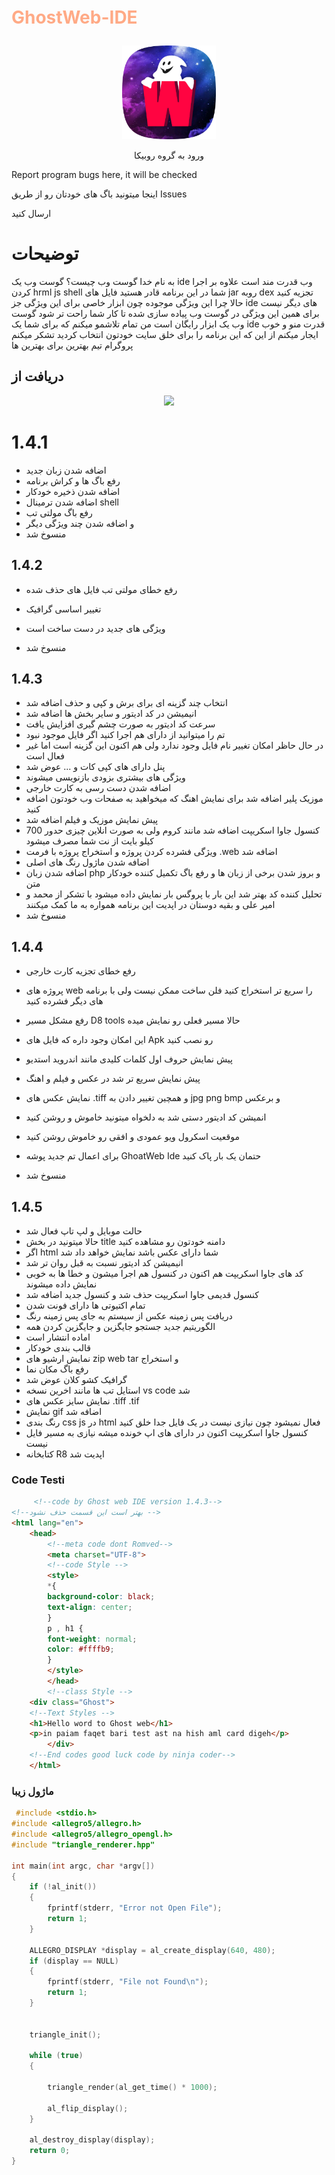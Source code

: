 <p aling="center" style ="color : #ffaa86; font-size :2em ; font-weight :bold;"
<font style ="color : #ffaa86; font-size :2em ; font-weight :bold;" >GhostWeb-IDE</font>
</p>
<p align="center">
<link href="https://rubika.ir/pro_Team_25"><img src="https://raw.githubusercontent.com/Arashvscode/GhostWeb_IDE/main/icon-512.png" width="150" high="150"/>
</link>
</p>
<p align="center"
	<link href="https://rubika.ir/joing/CAJJACHI0ESVNPOMVZABDPLZRNLZOGRO" > ورود به گروه روبیکا</link>
</p>

Report program bugs here, it will be checked


اینجا میتونید باگ های خودتان رو از طریق Issues

ارسال کنید

# توضیحات

به نام خدا
گوست وب چیست؟
 گوست وب یک ide  وب قدرت مند است 
علاوه بر اجرا کردن hrml js shell
 شما در این برنامه قادر هستید فایل های jar  روبه dex تجزیه کنید
حالا چرا این ویژگی موجوده
چون ابزار خاصی برای این ویژگی جز ide های دیگر نیست برای همین این ویژگی در گوست وب پیاده سازی شده تا کار شما راحت تر شود
گوست وب یک ابزار رایگان است من تمام تلاشمو میکنم که برای شما یک ide قدرت منو و خوب ایجار میکنم از این که این برنامه را برای خلق سایت خودتون انتخاب کردید تشکر میکنم
پروگرام تیم 
بهترین برای بهترین ها

## دریافت از
<p align="center">
<a href="https://myket.ir/app/Ninja.coder.Ghostemane.code?utm_source=search-ads-gift&utm_medium=cpc"><img src="https://myket.ir/core/images/logo/get-en.png" width="200"/> </a>
</p>

# 1.4.1

- اضافه شدن زبان جدید
- رفع باگ ها و کراش برنامه
- اضافه شدن ذخیره خودکار
- اضافه شدن ترمینال shell
- رفع باگ مولتی تب
- و اضافه شدن چند ویژگی دیگر
- منسوخ شد

## 1.4.2

- رفع خطای مولتی تب فایل های حذف شده


- تغییر اساسی گرافیک

- ویژگی های جدید در دست ساخت است
- منسوخ شد

## 1.4.3

- انتخاب چند گزینه ای برای برش و کپی و حذف اضافه شد
- انیمیشن در کد ادیتور و سایر بخش ها اضافه شد
- سرعت کد ادیتور به صورت چشم گیری افزایش یافت
- تم را میتوانید از دارای هم اجرا کنید اگر فایل موجود نبود
- در حال حاظر امکان تغییر نام فایل وجود ندارد ولی هم اکنون این گزینه است اما غیر فعال است
- پنل دارای های کپی کات و ... عوض شد
- ویژگی های بیشتری بزودی بازنویسی میشوند
- اضافه شدن دست رسی به کارت خارجی
- موزیک پلیر اضافه شد برای نمایش اهنگ که میخواهید به صفحات وب خودتون اضافه کنید
- پیش نمایش موزیک و فیلم اضافه شد
- کنسول جاوا اسکریپت اضافه شد مانند کروم ولی به صورت انلاین چیزی حدور 700 کیلو بایت از نت شما مصرف میشود
- ویژگی فشرده کردن پروژه و استخراج پروژه با فرمت .web اضافه شد
- اضافه شدن ماژول رنگ های اصلی
- اضافه شدن زبان php و بروز شدن برخی از زبان ها و رفع باگ تکمیل کننده خودکار متن
- تحلیل کننده کد بهتر شد این بار با پروگس بار نمایش داده میشود
 با تشکر از محمد و امیر علی و بقیه دوستان در اپدیت این برنامه همواره به ما کمک میکنند 
- منسوخ شد

## 1.4.4

- رفع خطای تجزیه کارت خارجی
- پروژه های web  را سریع تر استخراج کنید فلن ساخت ممکن نیست ولی با برنامه های دیگر فشرده کنید

- رفع مشکل مسیر D8 tools حالا مسیر فعلی رو نمایش میده
- این امکان وجود داره که فایل های Apk رو نصب کنید
- پیش نمایش حروف اول کلمات کلیدی مانند اندروید استدیو
- پیش نمایش سریع تر شد در عکس و فیلم و اهنگ
- نمایش عکس های .tiff و همچین تغییر دادن به jpg png bmp و برعکس
- انمیشن کد ادیتور دستی شد به دلخواه میتونید خاموش و روشن کنید 
- موقعیت اسکرول ویو عمودی و افقی رو خاموش روشن کنید
- برای اعمال تم جدید پوشه GhoatWeb Ide حتمان یک بار پاک کنید

- منسوخ شد
## 1.4.5

- حالت موبایل و لپ تاپ فعال شد
- حالا میتونید در بخش title دامنه خودتون رو مشاهده کنید
- اگر html شما دارای عکس باشد نمایش خواهد داد شد
- انیمیشن کد ادیتور نسبت به قبل روان تر شد
- کد های جاوا اسکریپت هم اکنون در کنسول هم اجرا میشون و خطا ها به خوبی نمایش داده میشوند
- کنسول قدیمی جاوا اسکریپت حذف شد و کنسول جدید اضافه شد 
- تمام اکتیوتی ها دارای فونت شدن
- دریافت پس زمینه عکس از سیستم به جای پس زمینه رنگ
- الگوریتیم جدید جستجو جایگزین و جایگزین کردن همه
- اماده انتشار است
- قالب بندی خودکار
- نمایش ارشیو های zip web tar و استخراج
- رفع باگ مکان نما
- گرافیک کشو کلان عوض شد
- استایل تب ها مانند اخرین نسخه vs code شد
- نمایش سایز عکس های .tiff .tif
- نمایش gif اضافه شد
- رنگ بندی css js  در html فعال نمیشود چون نیازی نیست در یک فایل جدا خلق کنید
- کنسول جاوا اسکریپت اکنون در دارای های اپ خونده میشه نیازی به مسیر فایل نیست
- کتابخانه R8 اپدیت شد

### Code Testi 

``` html
     <!--code by Ghost web IDE version 1.4.3-->
<!--بهتر است این قسمت حذف نشود -->
<html lang="en">
	<head>
		<!--meta code dont Romved-->
		<meta charset="UTF-8">
		<!--code Style -->
		<style>
		*{
		background-color: black;
		text-align: center;
		}
		p , h1 {
		font-weight: normal;
		color: #ffffb9;
		}
		</style>
		</head>
		<!--class Style -->
	<div class="Ghost">
	<!--Text Styles -->
	<h1>Hello word to Ghost web</h1>
	<p>in paiam faqet bari test ast na hish aml card digeh</p>
		</div>
	<!--End codes good luck code by ninja coder-->
	</html>


```
### ماژول زیبا
```cpp
 #include <stdio.h>
#include <allegro5/allegro.h>
#include <allegro5/allegro_opengl.h>
#include "triangle_renderer.hpp"

int main(int argc, char *argv[])
{
	if (!al_init())
	{
		fprintf(stderr, "Error not Open File");
		return 1;
	}

	ALLEGRO_DISPLAY *display = al_create_display(640, 480);
	if (display == NULL)
	{
		fprintf(stderr, "File not Found\n");
		return 1;
	}

	
	triangle_init();

	while (true)
	{
		
		triangle_render(al_get_time() * 1000);
		
		al_flip_display();
	}

	al_destroy_display(display);
	return 0;
}
```
